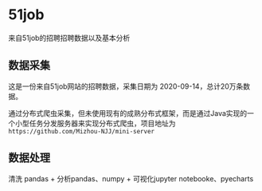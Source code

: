 # 51job
来自51job的招聘招聘数据以及基本分析
## 数据采集

这是一份来自51job网站的招聘数据，采集日期为 2020-09-14，总计20万条数据。

通过分布式爬虫采集，但未使用现有的成熟分布式框架，而是通过Java实现的一个小型任务分发服务器来实现分布式爬虫，项目地址为`https://github.com/Mizhou-NJJ/mini-server`

## 数据处理
清洗 pandas + 分析pandas、numpy + 可视化jupyter notebooke、pyecharts



